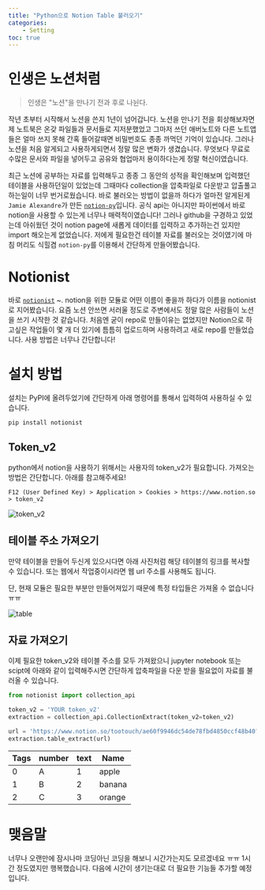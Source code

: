 ```yaml
---
title: "Python으로 Notion Table 불러오기"
categories: 
    - Setting
toc: true
---
```


# 인생은 노션처럼

> 인생은 "노션"을 만나기 전과 후로 나뉜다.

작년 초부터 시작해서 노션을 쓴지 1년이 넘어갑니다. 노션을 만나기 전을 회상해보자면 제 노트북은 온갖 파일들과 문서들로 지저분했었고 그마저 쓰던 애버노트와 다른 노트앱들은 얼마 쓰지 못해 간혹 들어갈때면 비밀번호도 종종 까먹던 기억이 있습니다. 그러나 노션을 처음 알게되고 사용하게되면서 정말 많은 변화가 생겼습니다. 무엇보다 무료로 수많은 문서와 파일을 넣어두고 공유와 협업마저 용이하다는게 정말 혁신이였습니다. 

최근 노션에 공부하는 자료를 입력해두고 종종 그 동안의 성적을 확인해보며 입력했던 테이블을 사용하던일이 있었는데 그때마다 collection을 압축파일로 다운받고 압출풀고 하는일이 너무 번거로웠습니다. 바로 불러오는 방법이 없을까 하다가 얼마전 알게된게 `Jamie Alexandre`가 만든 [`notion-py`](https://github.com/jamalex/notion-py)입니다. 공식 api는 아니지만 파이썬에서 바로 notion을 사용할 수 있는게 너무나 매력적이였습니다! 그러나 github을 구경하고 있었는데 아쉬웠던 것이 notion page에 새롭게 데이터를 입력하고 추가하는건 있지만 import 해오는게 없었습니다. 저에게 필요한건 테이블 자료를 불러오는 것이였기에 마침 머리도 식힐겸 `notion-py`를 이용해서 간단하게 만들어봤습니다.

# Notionist

바로 [`notionist`](https://github.com/TooTouch/notionist) ~. notion을 위한 모듈로 어떤 이름이 좋을까 하다가 이름을 notionist로 지어봤습니다. 요즘 노션 안쓰면 서러울 정도로 주변에서도 정말 많은 사람들이 노션을 쓰기 시작한 것 같습니다. 처음엔 굳이 repo로 만들이유는 없었지만 Notion으로 하고싶은 작업들이 몇 개 더 있기에 틈틈히 업로드하며 사용하려고 새로 repo를 만들었습니다. 사용 방법은 너무나 간단합니다! 

# 설치 방법

설치는 PyPI에 올려두었기에 간단하게 아래 명령어를 통해서 입력하여 사용하실 수 있습니다.

```bash
pip install notionist
```

## Token_v2

python에서 notion을 사용하기 위해서는 사용자의 token_v2가 필요합니다. 가져오는 방법은 간단합니다. 아래를 참고해주세요! 

`F12 (User Defined Key) > Application > Cookies > https://www.notion.so > token_v2`

![token_v2](https://user-images.githubusercontent.com/37654013/83939185-d2a48b80-a815-11ea-8a77-11465e01920d.JPG)


## 테이블 주소 가져오기

만약 테이블을 만들어 두신게 있으시다면 아래 사진처럼 해당 테이블의 링크를 복사할 수 있습니다. 또는 웹에서 작업중이시라면 웹 url 주소를 사용해도 됩니다.

단, 현재 모듈은 필요한 부분만 만들어져있기 때문에 특정 타입들은 가져올 수 없습니다 ㅠㅠ 

![table](https://user-images.githubusercontent.com/37654013/83939246-72fab000-a816-11ea-9894-8cd5e3d729c1.JPG)

## 자료 가져오기

이제 필요한 token_v2와 테이블 주소를 모두 가져왔으니 jupyter notebook 또는 scipt에 아래와 같이 입력해주시면 간단하게 압축파일을 다운 받을 필요없이 자료를 불러올 수 있습니다.

```python
from notionist import collection_api

token_v2 = 'YOUR token_v2'
extraction = collection_api.CollectionExtract(token_v2=token_v2)

url = 'https://www.notion.so/tootouch/ae60f9946dc54de78fbd4850ccf48b40?v=9d07e70306b2498eb82805b83f882140'
extraction.table_extract(url)
```

Tags |number|    text |Name
---|---|---|---
0    |A     | 1  | apple    |1
1    |B     | 2  |banana    |2
2    |C     | 3  |orange    |3


# 맺음말

너무나 오랜만에 잠시나마 코딩아닌 코딩을 해보니 시간가는지도 모르겠네요 ㅠㅠ 1시간 정도였지만 행복했습니다. 다음에 시간이 생기는대로 더 필요한 기능들 추가할 예정입니다. 